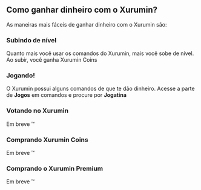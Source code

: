 ## Como ganhar dinheiro com o Xurumin?

As maneiras mais fáceis de ganhar dinheiro com o Xurumin são:

### Subindo de nível
Quanto mais você usar os comandos do Xurumin, mais você sobe de nível.
Ao subir, você ganha Xurumin Coins

### Jogando!
O Xurumin possui alguns comandos de que te dão dinheiro.
Acesse a parte de **Jogos** em comandos e procure por **Jogatina**

### Votando no Xurumin
Em breve ™️

### Comprando Xurumin Coins
Em breve ™️

### Comprando o Xurumin Premium
Em breve ™️
